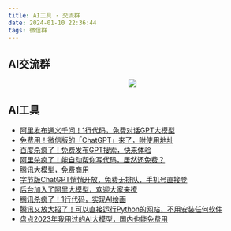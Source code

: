 ```yaml
---
title: AI工具 · 交流群
date: 2024-01-10 22:36:44
tags: 微信群
---
```



## AI交流群


<!-- more -->
<p align="center" id='免费技术群'>
    <img src="https://www.python-office.com/assets/img/python-office.1a174c76.jpg"/>
    </a>   
</p>





## AI工具

- [阿里发布通义千问！1行代码，免费对话GPT大模型](https://mp.weixin.qq.com/s/SywyVnDii5tyn5o9TfdsQQ)
- [免费用！微信版的「ChatGPT」来了，附使用地址](https://mp.weixin.qq.com/s/d2rP_vxCiwEE9MvMCglJAQ)
- [百度杀疯了！免费发布GPT搜索，快来体验](https://mp.weixin.qq.com/s/7LkU6b8DRkKYZ-kgMHGrWQ)
- [阿里杀疯了！能自动帮你写代码，居然还免费？](https://mp.weixin.qq.com/s/3amOboZrbEV9vAxp6dyqnw)
- [腾讯大模型，免费商用](https://mp.weixin.qq.com/s/QmGmjHIAsWnwMFBwWdBsyQ)
- [字节版ChatGPT悄悄开放，免费无排队，手机号直接登](https://mp.weixin.qq.com/s/clawKbN4N-DDWRzAt7-4LA)
- [后台加入了阿里大模型，欢迎大家来撩](https://mp.weixin.qq.com/s/dzzZ6iG0ooE2mQUC4YEj6w)
- [腾讯杀疯了！1行代码，实现AI绘画](https://mp.weixin.qq.com/s/-rx03ewvRieaFTDwbAmzOw)
- [腾讯又放大招了！可以直接运行Python的网站，不用安装任何软件](https://mp.weixin.qq.com/s/B1iJovxve15WfTzI_Gj5gg)
- [盘点2023年我用过的AI大模型，国内也能免费用](https://mp.weixin.qq.com/s?__biz=MzUzNTc5NjA4NQ==&mid=2247499082&idx=1&sn=cfe73d1f91eda0e53ea68d8a92324c3b&chksm=fa82bd50cdf5344698f24dab81b23457c5e87c3f4679f2da719340cec33ec299565225faee3f&token=365662520&lang=zh_CN#rd)
